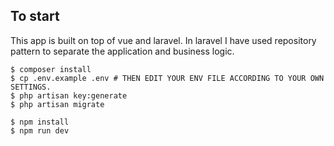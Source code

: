 
## To start
This app is built on top of vue and laravel.
In laravel I have used repository pattern to separate the application and business logic.

```
$ composer install
$ cp .env.example .env # THEN EDIT YOUR ENV FILE ACCORDING TO YOUR OWN SETTINGS.
$ php artisan key:generate
$ php artisan migrate 

$ npm install
$ npm run dev
```
